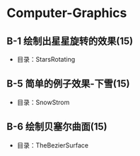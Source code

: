 # Computer-Graphics

## B-1 绘制出星星旋转的效果(15)
- 目录：StarsRotating

## B-5 简单的例子效果-下雪(15)
- 目录：SnowStrom

## B-6 绘制贝塞尔曲面(15)
- 目录：TheBezierSurface


